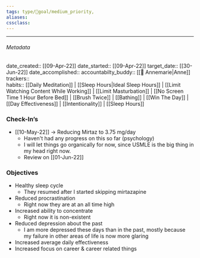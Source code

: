 ```yaml
---
tags: type/🎯goal/medium_priority, 
aliases:
cssclass: 
---
```

---

###### Metadata 
date_created:: [[09-Apr-22]]
date_started:: [[09-Apr-22]]
target_date:: [[30-Jun-22]]
date_accomplished::
accountabilty_buddy:: [[👤 Annemarie|Anne]]
trackers::  
habits:: [[Daily Meditation]] | [[Sleep Hours|Ideal Sleep Hours]] | [[Limit Watching Content While Working]] | [[Limit Masturbation]] | [[No Screen Time 1 Hour Before Bed]] | [[Brush Twice]] | [[Bathing]] | [[Win The Day]] | [[Day Effectiveness]] | [[Intentionality]] | [[Sleep Hours]] 

### Check-In’s
- [[10-May-22]] → Reducing Mirtaz to 3.75 mg/day
	- Haven't had any progress on this so far (psychology)
	- I will let things go organically for now, since USMLE is the big thing in my head right now.
	- Review on [[01-Jun-22]]
### Objectives
- Healthy sleep cycle 
	- They resumed after I started skipping mirtazapine
- Reduced procrastination
	- Right now they are at an all time high
- Increased ability to concentrate
	- Right now it is non-existent 
- Reduced depression about the past
	- I am more depressed these days than in the past, mostly because my failure in other areas of life is now more glaring
- Increased average daily effectiveness
- Increased focus on career & career related things